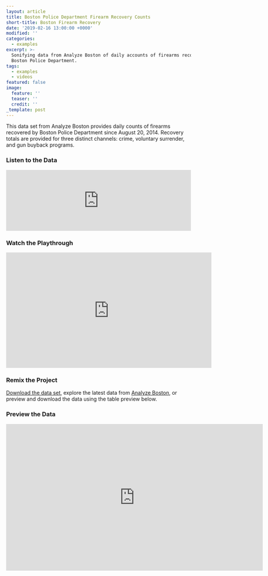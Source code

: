 ```yaml
---
layout: article
title: Boston Police Department Firearm Recovery Counts
short-title: Boston Firearm Recovery
date: '2019-02-16 13:00:00 +0000'
modified: ''
categories:
  - examples
excerpt: >-
  Sonifying data from Analyze Boston of daily accounts of firearms recovered by
  Boston Police Department.
tags:
  - examples
  - videos
featured: false
image:
  feature: ''
  teaser: ''
  credit: ''
_template: post
---
```





This data set from Analyze Boston provides daily counts of firearms recovered by Boston Police Department since August 20, 2014. Recovery totals are provided for three distinct channels: crime, voluntary surrender, and gun buyback programs.

### Listen to the Data

<iframe width="100%" height="166" scrolling="no" frameborder="no" allow="autoplay" src="https://w.soundcloud.com/player/?url=https%3A//api.soundcloud.com/tracks/579562302%3Fsecret_token%3Ds-VCg2M&color=%23f57c00&auto_play=false&hide_related=false&show_comments=true&show_user=true&show_reposts=false&show_teaser=true"></iframe>

### Watch the Playthrough

<iframe width="560" height="315" src="https://www.youtube.com/embed/k4fOkImzseM" frameborder="0" allow="accelerometer; autoplay; encrypted-media; gyroscope; picture-in-picture" allowfullscreen></iframe>

### Remix the Project

[Download the data set](https://drive.google.com/open?id=1uoQhVh5-c2jlOt92V57EBA0lxhEfTwhv "Analyze Boston - BPD Firearm Recovery Counts "), explore the latest data from [Analyze Boston](https://data.boston.gov/dataset/boston-police-department-firearms-recovery-counts "Analyze Boston - BPD Firearm Recovery Counts"), or preview and download the data using the table preview below.

### Preview the Data

<iframe width="700" height="400" src="https://data.boston.gov/dataset/boston-police-department-firearms-recovery-counts/resource/a3d2260f-8a41-4e95-9134-d14711b0f954/view/50f6dd71-ec18-463f-b65e-ec19ca72ea83" frameBorder="0"></iframe>
